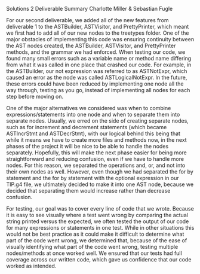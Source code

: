 Solutions 2 Deliverable Summary
Charlotte Miller & Sebastian Fugle

For our second deliverable, we added all of the new features from deliverable 1 to the ASTBuilder, ASTVisitor, and PrettyPrinter, which meant we first had to add all of our new nodes to the treetypes folder. One of the major obstacles of implementing this code was ensuring continuity between the AST nodes created, the ASTBuilder, ASTVisitor, and PrettyPrinter methods, and the grammar we had enforced. When testing our code, we found many small errors such as a variable name or method name differing from what it was called in one place that crashed our code. For example, in the ASTBuilder, our not expression was referred to as ASTNotExpr, which caused an error as the node was called ASTLogicalNotExpr. In the future, these errors could have been reduced by implementing one node all the way through, testing as you go, instead of implementing all nodes for each step before moving on.

One of the major alternatives we considered was when to combine expressions/statements into one node and when to separate them into separate nodes. Usually, we erred on the side of creating separate nodes, such as for increment and decrement statements (which became ASTIncrStmt and ASTDecrStmt), with our logical behind this being that while it means we have to create more files and methods now, in the next phases of the project it will be nice to be able to handle the nodes separately. Hopefully, this will make the next phase easier for being more straightforward and reducing confusion, even if we have to handle more nodes. For this reason, we separated the operations and, or, and not into their own nodes as well. However, even though we had separated the for by statement and the for by statement with the optional expression in our TIP.g4 file, we ultimately decided to make it into one AST node, because we decided that separating them would increase rather than decrease confusion.

For testing, our goal was to cover every line of code that we wrote. Because it is easy to see visually where a test went wrong by comparing the actual string printed versus the expected, we often tested the output of our code for many expressions or statements in one test. While in other situations this would not be best practice as it could make it difficult to determine what part of the code went wrong, we determined that, because of the ease of visually identifying what part of the code went wrong, testing multiple nodes/methods at once worked well. We ensured that our tests had full coverage across our written code, which gave us confidence that our code worked as intended.
